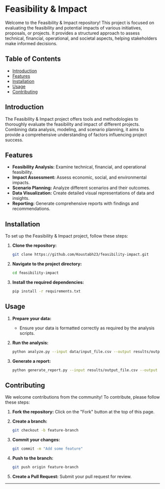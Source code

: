 # Feasibility & Impact

Welcome to the Feasibility & Impact repository! This project is focused on evaluating the feasibility and potential impacts of various initiatives, proposals, or projects. It provides a structured approach to assess technical, financial, operational, and societal aspects, helping stakeholders make informed decisions.

## Table of Contents

- [Introduction](#introduction)
- [Features](#features)
- [Installation](#installation)
- [Usage](#usage)
- [Contributing](#contributing)


## Introduction

The Feasibility & Impact project offers tools and methodologies to thoroughly evaluate the feasibility and impact of different projects. Combining data analysis, modeling, and scenario planning, it aims to provide a comprehensive understanding of factors influencing project success.

## Features

- **Feasibility Analysis:** Examine technical, financial, and operational feasibility.
- **Impact Assessment:** Assess economic, social, and environmental impacts.
- **Scenario Planning:** Analyze different scenarios and their outcomes.
- **Data Visualization:** Create detailed visual representations of data and insights.
- **Reporting:** Generate comprehensive reports with findings and recommendations.

## Installation

To set up the Feasibility & Impact project, follow these steps:

1. **Clone the repository:**
    ```sh
    git clone https://github.com/Koustabh23/feasibility-impact.git
    ```

2. **Navigate to the project directory:**
    ```sh
    cd feasibility-impact
    ```

3. **Install the required dependencies:**
    ```sh
    pip install -r requirements.txt
    ```

## Usage

1. **Prepare your data:**
   - Ensure your data is formatted correctly as required by the analysis scripts.

2. **Run the analysis:**
    ```sh
    python analyze.py --input data/input_file.csv --output results/output_file.csv
    ```

3. **Generate a report:**
    ```sh
    python generate_report.py --input results/output_file.csv --output report.pdf
    ```

## Contributing

We welcome contributions from the community! To contribute, please follow these steps:

1. **Fork the repository:**
    Click on the "Fork" button at the top of this page.

2. **Create a branch:**
    ```sh
    git checkout -b feature-branch
    ```

3. **Commit your changes:**
    ```sh
    git commit -m "Add some feature"
    ```

4. **Push to the branch:**
    ```sh
    git push origin feature-branch
    ```

5. **Create a Pull Request:**
    Submit your pull request for review.


---



